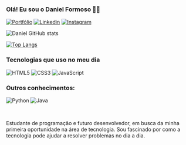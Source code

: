 ### Olá! Eu sou o Daniel Formoso 👋🏼


[![Portfólio](https://img.shields.io/website?label=MEUPORTFOLIO&style=for-the-badge&url=https://meu-site-murex-chi.vercel.app/)](https://meu-site-murex-chi.vercel.app/)
[![Linkedin](https://img.shields.io/badge/LinkedIn-0077B5?style=for-the-badge&logo=linkedin&logoColor=white
)](https://www.linkedin.com/in/daniel-formoso-7943271b5/)
[![Instagram](https://img.shields.io/badge/Instagram-E4405F?style=for-the-badge&logo=instagram&logoColor=white
)](https://www.instagram.com/danielformoso/)

![Daniel GitHub stats](https://github-readme-stats.vercel.app/api?username=Daniel-Formoso&show_icons=true&theme=onedark)

[![Top Langs](https://github-readme-stats.vercel.app/api/top-langs/?username=Daniel-Formoso)](https://github.com/anuraghazra/github-readme-stats)


### Tecnologias que uso no meu dia

<p align="left">
  <img src="https://img.shields.io/badge/HTML5-E34F26?style=for-the-badge&logo=html5&logoColor=white" alt="HTML5"/>
  <img src="https://img.shields.io/badge/CSS3-1572B6?style=for-the-badge&logo=css3&logoColor=white" alt="CSS3"/>
  <img src="https://img.shields.io/badge/JavaScript-F7DF1E?style=for-the-badge&logo=javascript&logoColor=black" alt="JavaScript"/>
</p>

### Outros conhecimentos:

<p align="left">
  <img src="https://img.shields.io/badge/Python-14354C?style=for-the-badge&logo=python&logoColor=white" alt="Python"/>
  <img src="https://img.shields.io/badge/Java-ED8B00?style=for-the-badge&logo=openjdk&logoColor=white" alt="Java"/>
</p><br>

Estudante de programação e futuro desenvolvedor, em busca da minha primeira oportunidade na área de tecnologia. Sou fascinado por como a tecnologia pode ajudar a resolver problemas no dia a dia. 
